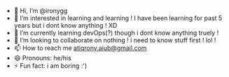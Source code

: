 - 👋 Hi, I’m @ironygg
- 👀 I’m interested in learning and learning ! I have been learning for past 5 years but i dont know anything ! XD
- 🌱 I’m currently learning devOps(?) though i dont know anything truely ! 
- 💞️ I’m looking to collaborate on nothing ! i need to know stuff first ! lol ! 
- 📫 How to reach me atiqrony.aiub@gmail.com 
- 😄 Pronouns: he/his
- ⚡ Fun fact: i am boring :')

<!---
ironygg/ironygg is a ✨ special ✨ repository because its `README.md` (this file) appears on your GitHub profile.
You can click the Preview link to take a look at your changes.
--->
